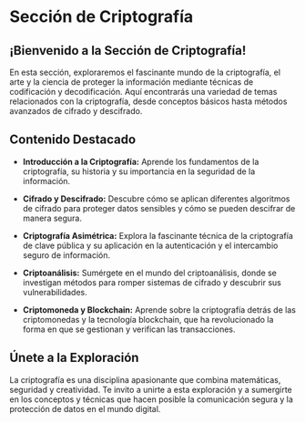 # Sección de Criptografía

## ¡Bienvenido a la Sección de Criptografía!

En esta sección, exploraremos el fascinante mundo de la criptografía, el arte y la ciencia de proteger la información mediante técnicas de codificación y decodificación. Aquí encontrarás una variedad de temas relacionados con la criptografía, desde conceptos básicos hasta métodos avanzados de cifrado y descifrado.

## Contenido Destacado

- **Introducción a la Criptografía:** Aprende los fundamentos de la criptografía, su historia y su importancia en la seguridad de la información.

- **Cifrado y Descifrado:** Descubre cómo se aplican diferentes algoritmos de cifrado para proteger datos sensibles y cómo se pueden descifrar de manera segura.

- **Criptografía Asimétrica:** Explora la fascinante técnica de la criptografía de clave pública y su aplicación en la autenticación y el intercambio seguro de información.

- **Criptoanálisis:** Sumérgete en el mundo del criptoanálisis, donde se investigan métodos para romper sistemas de cifrado y descubrir sus vulnerabilidades.

- **Criptomoneda y Blockchain:** Aprende sobre la criptografía detrás de las criptomonedas y la tecnología blockchain, que ha revolucionado la forma en que se gestionan y verifican las transacciones.

## Únete a la Exploración

La criptografía es una disciplina apasionante que combina matemáticas, seguridad y creatividad. Te invito a unirte a esta exploración y a sumergirte en los conceptos y técnicas que hacen posible la comunicación segura y la protección de datos en el mundo digital.
